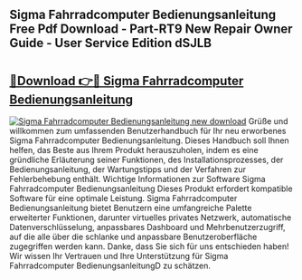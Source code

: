 ## Sigma Fahrradcomputer Bedienungsanleitung Free Pdf Download - Part-RT9 New Repair Owner Guide - User Service Edition dSJLB

# <h2><a href="http://df40kjy.blite.top/?on=Sigma+Fahrradcomputer+Bedienungsanleitung">🔗Download 👉🔴 Sigma Fahrradcomputer Bedienungsanleitung</a></h2>

[![Sigma Fahrradcomputer Bedienungsanleitung new download](https://i.imgur.com/lujVjoI.png)](http://df40kjy.blite.top/?on=Sigma+Fahrradcomputer+Bedienungsanleitung)
Grüße und willkommen zum umfassenden Benutzerhandbuch für Ihr neu erworbenes Sigma Fahrradcomputer Bedienungsanleitung. Dieses Handbuch soll Ihnen helfen, das Beste aus Ihrem Produkt herauszuholen, indem es eine gründliche Erläuterung seiner Funktionen, des Installationsprozesses, der Bedienungsanleitung, der Wartungstipps und der Verfahren zur Fehlerbehebung enthält. Wichtige Informationen zur Software Sigma Fahrradcomputer Bedienungsanleitung Dieses Produkt erfordert kompatible Software für eine optimale Leistung. Sigma Fahrradcomputer Bedienungsanleitung bietet Benutzern eine umfangreiche Palette erweiterter Funktionen, darunter virtuelles privates Netzwerk, automatische Datenverschlüsselung, anpassbares Dashboard und Mehrbenutzerzugriff, auf die alle über die schlanke und anpassbare Benutzeroberfläche zugegriffen werden kann. Danke, dass Sie sich für uns entschieden haben! Wir wissen Ihr Vertrauen und Ihre Unterstützung für Sigma Fahrradcomputer BedienungsanleitungD zu schätzen.
